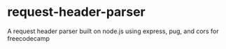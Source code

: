 # request-header-parser
A request header parser built on node.js using express, pug, and cors for freecodecamp
